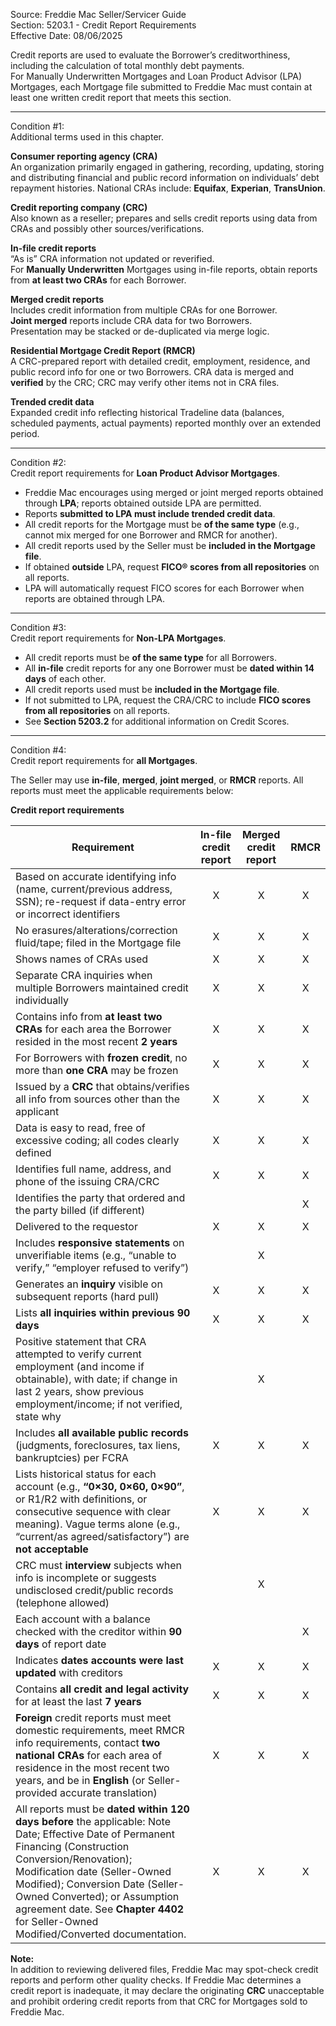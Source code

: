 Source: Freddie Mac Seller/Servicer Guide  
Section: 5203.1 - Credit Report Requirements  
Effective Date: 08/06/2025  

Credit reports are used to evaluate the Borrower’s creditworthiness, including the calculation of total monthly debt payments.  
For Manually Underwritten Mortgages and Loan Product Advisor (LPA) Mortgages, each Mortgage file submitted to Freddie Mac must contain at least one written credit report that meets this section.

---

Condition #1:  
Additional terms used in this chapter.

**Consumer reporting agency (CRA)**  
An organization primarily engaged in gathering, recording, updating, storing and distributing financial and public record information on individuals’ debt repayment histories. National CRAs include: **Equifax**, **Experian**, **TransUnion**.

**Credit reporting company (CRC)**  
Also known as a reseller; prepares and sells credit reports using data from CRAs and possibly other sources/verifications.

**In-file credit reports**  
“As is” CRA information not updated or reverified.  
For **Manually Underwritten** Mortgages using in-file reports, obtain reports from **at least two CRAs** for each Borrower.

**Merged credit reports**  
Includes credit information from multiple CRAs for one Borrower.  
**Joint merged** reports include CRA data for two Borrowers.  
Presentation may be stacked or de-duplicated via merge logic.

**Residential Mortgage Credit Report (RMCR)**  
A CRC-prepared report with detailed credit, employment, residence, and public record info for one or two Borrowers. CRA data is merged and **verified** by the CRC; CRC may verify other items not in CRA files.

**Trended credit data**  
Expanded credit info reflecting historical Tradeline data (balances, scheduled payments, actual payments) reported monthly over an extended period.

---

Condition #2:  
Credit report requirements for **Loan Product Advisor Mortgages**.

- Freddie Mac encourages using merged or joint merged reports obtained through **LPA**; reports obtained outside LPA are permitted.  
- Reports **submitted to LPA must include trended credit data**.  
- All credit reports for the Mortgage must be **of the same type** (e.g., cannot mix merged for one Borrower and RMCR for another).  
- All credit reports used by the Seller must be **included in the Mortgage file**.  
- If obtained **outside** LPA, request **FICO® scores from all repositories** on all reports.  
- LPA will automatically request FICO scores for each Borrower when reports are obtained through LPA.

---

Condition #3:  
Credit report requirements for **Non-LPA Mortgages**.

- All credit reports must be **of the same type** for all Borrowers.  
- All **in-file** credit reports for any one Borrower must be **dated within 14 days** of each other.  
- All credit reports used must be **included in the Mortgage file**.  
- If not submitted to LPA, request the CRA/CRC to include **FICO scores from all repositories** on all reports.  
- See **Section 5203.2** for additional information on Credit Scores.

---

Condition #4:  
Credit report requirements for **all Mortgages**.

The Seller may use **in-file**, **merged**, **joint merged**, or **RMCR** reports. All reports must meet the applicable requirements below:

**Credit report requirements**

| Requirement | In-file credit report | Merged credit report | RMCR |
| --- | :---: | :---: | :---: |
| Based on accurate identifying info (name, current/previous address, SSN); re-request if data-entry error or incorrect identifiers | X | X | X |
| No erasures/alterations/correction fluid/tape; filed in the Mortgage file | X | X | X |
| Shows names of CRAs used | X | X | X |
| Separate CRA inquiries when multiple Borrowers maintained credit individually | X | X | X |
| Contains info from **at least two CRAs** for each area the Borrower resided in the most recent **2 years** | X | X | X |
| For Borrowers with **frozen credit**, no more than **one CRA** may be frozen | X | X | X |
| Issued by a **CRC** that obtains/verifies all info from sources other than the applicant | X | X | X |
| Data is easy to read, free of excessive coding; all codes clearly defined | X | X | X |
| Identifies full name, address, and phone of the issuing CRA/CRC | X | X | X |
| Identifies the party that ordered and the party billed (if different) |   |   | X |
| Delivered to the requestor | X | X | X |
| Includes **responsive statements** on unverifiable items (e.g., “unable to verify,” “employer refused to verify”) |   | X |   |
| Generates an **inquiry** visible on subsequent reports (hard pull) | X | X | X |
| Lists **all inquiries within previous 90 days** | X | X | X |
| Positive statement that CRA attempted to verify current employment (and income if obtainable), with date; if change in last 2 years, show previous employment/income; if not verified, state why |   | X |   |
| Includes **all available public records** (judgments, foreclosures, tax liens, bankruptcies) per FCRA | X | X | X |
| Lists historical status for each account (e.g., **“0×30, 0×60, 0×90”**, or R1/R2 with definitions, or consecutive sequence with clear meaning). Vague terms alone (e.g., “current/as agreed/satisfactory”) are **not acceptable** | X | X | X |
| CRC must **interview** subjects when info is incomplete or suggests undisclosed credit/public records (telephone allowed) |   | X |   |
| Each account with a balance checked with the creditor within **90 days** of report date |   |   | X |
| Indicates **dates accounts were last updated** with creditors | X | X | X |
| Contains **all credit and legal activity** for at least the last **7 years** | X | X | X |
| **Foreign** credit reports must meet domestic requirements, meet RMCR info requirements, contact **two national CRAs** for each area of residence in the most recent two years, and be in **English** (or Seller-provided accurate translation) | X | X | X |
| All reports must be **dated within 120 days before** the applicable: Note Date; Effective Date of Permanent Financing (Construction Conversion/Renovation); Modification date (Seller-Owned Modified); Conversion Date (Seller-Owned Converted); or Assumption agreement date. See **Chapter 4402** for Seller-Owned Modified/Converted documentation. | X | X | X |

**Note:**  
In addition to reviewing delivered files, Freddie Mac may spot-check credit reports and perform other quality checks. If Freddie Mac determines a credit report is inadequate, it may declare the originating **CRC** unacceptable and prohibit ordering credit reports from that CRC for Mortgages sold to Freddie Mac.
